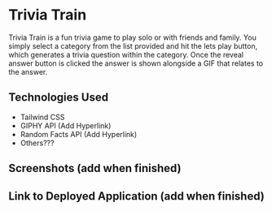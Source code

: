 # Trivia Train
Trivia Train is a fun trivia game to play solo or with friends and family. You simply select a category from the list provided and hit the lets play button, which generates a trivia question within the category. Once the reveal answer button is clicked the answer is shown alongside a GIF that relates to the answer.

## Technologies Used
* Tailwind CSS
* GIPHY API (Add Hyperlink)
* Random Facts API (Add Hyperlink)
* Others???

## Screenshots (add when finished)

## Link to Deployed Application (add when finished)


